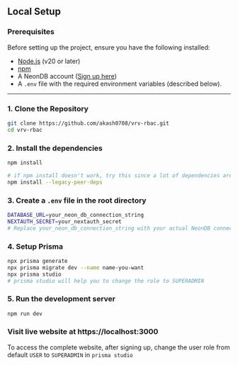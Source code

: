 ## Local Setup

### Prerequisites

Before setting up the project, ensure you have the following installed:

- [Node.js](https://nodejs.org/) (v20 or later)
- [npm](https://www.npmjs.com/)
- A NeonDB account ([Sign up here](https://neon.tech/))
- A `.env` file with the required environment variables (described below).

---

### 1. Clone the Repository

```bash
git clone https://github.com/akash0708/vrv-rbac.git
cd vrv-rbac
```

### 2. Install the dependencies

```bash
npm install

# if npm install doesn't work, try this since a lot of dependencies are not compatible with Next.js v15
npm install --legacy-peer-deps
```

### 3. Create a `.env` file in the root directory

```bash
DATABASE_URL=your_neon_db_connection_string
NEXTAUTH_SECRET=your_nextauth_secret
# Replace your_neon_db_connection_string with your actual NeonDB connection URL.
```

### 4. Setup Prisma

```bash
npx prisma generate
npx prisma migrate dev --name name-you-want
npx prisma studio
# prisma studio will help you to change the role to SUPERADMIN
```

### 5. Run the development server

```bash
npm run dev
```

### Visit live website at https://localhost:3000

To access the complete website, after signing up, change the user role from default `USER` to `SUPERADMIN` in `prisma studio`
